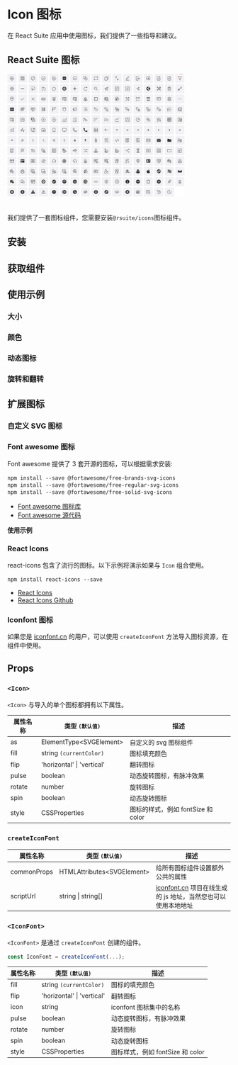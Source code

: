# Icon 图标

在 React Suite 应用中使用图标，我们提供了一些指导和建议。

## React Suite 图标

<a href="/resources/icons" target="_blank" rel="noopener noreferrer" title="React Suite Icons" >
 <img src="../../../../public/images/icons.png" alt="React Icons" style="max-width: 400px; margin-bottom:20px">
</a>

我们提供了一套图标组件，您需要安装`@rsuite/icons`图标组件。

## 安装

<!--{include:<install-guide>}-->

## 获取组件

<!--{include:<import-guide>}-->

## 使用示例

### 大小

<!--{include:`size.md`}-->

### 颜色

<!--{include:`color.md`}-->

### 动态图标

<!--{include:`spin.md`}-->

### 旋转和翻转

<!--{include:`rotate.md`}-->

## 扩展图标

### 自定义 SVG 图标

<!--{include:`custom-svg.md`}-->

### Font awesome 图标

Font awesome 提供了 3 套开源的图标，可以根据需求安装:

```
npm install --save @fortawesome/free-brands-svg-icons
npm install --save @fortawesome/free-regular-svg-icons
npm install --save @fortawesome/free-solid-svg-icons
```

- [Font awesome 图标库](https://fontawesome.com/icons?d=listing&m=free)
- [Font awesome 源代码](https://github.com/FortAwesome/Font-Awesome/tree/master/js-packages/%40fortawesome)

**使用示例**

<!--{include:`custom-font-awesome.md`}-->

### React Icons

react-icons 包含了流行的图标。以下示例将演示如果与 `Icon` 组合使用。

```
npm install react-icons --save
```

- [React Icons](https://react-icons.github.io/react-icons)
- [React Icons Github](https://github.com/react-icons/react-icons)

<!--{include:`custom-react-icons.md`}-->

### Iconfont 图标

如果您是 [iconfont.cn](https://iconfont.cn) 的用户，可以使用 `createIconFont` 方法导入图标资源，在组件中使用。

<!--{include:`create-icon-font.md`}-->

## Props

### `<Icon>`

`<Icon>` 与导入的单个图标都拥有以下属性。

| 属性名称 | 类型 `(默认值)`               | 描述                               |
| -------- | ----------------------------- | ---------------------------------- |
| as       | ElementType&lt;SVGElement&gt; | 自定义的 svg 图标组件              |
| fill     | string `(currentColor)`       | 图标填充颜色                       |
| flip     | 'horizontal' \| 'vertical'    | 翻转图标                           |
| pulse    | boolean                       | 动态旋转图标，有脉冲效果           |
| rotate   | number                        | 旋转图标                           |
| spin     | boolean                       | 动态旋转图标                       |
| style    | CSSProperties                 | 图标的样式，例如 fontSize 和 color |

### `createIconFont`

| 属性名称    | 类型 `(默认值)`                  | 描述                                                                                |
| ----------- | -------------------------------- | ----------------------------------------------------------------------------------- |
| commonProps | HTMLAttributes&lt;SVGElement&gt; | 给所有图标组件设置额外公共的属性                                                    |
| scriptUrl   | string \| string[]               | [iconfont.cn](https://iconfont.cn) 项目在线生成的 js 地址，当然您也可以使用本地地址 |

### `<IconFont>`

`<IconFont>` 是通过 `createIconFont` 创建的组件。

```js
const IconFont = createIconFont(...);
```

| 属性名称 | 类型 `(默认值)`            | 描述                             |
| -------- | -------------------------- | -------------------------------- |
| fill     | string `(currentColor)`    | 图标的填充颜色                   |
| flip     | 'horizontal' \| 'vertical' | 翻转图标                         |
| icon     | string                     | iconfont 图标集中的名称          |
| pulse    | boolean                    | 动态旋转图标，有脉冲效果         |
| rotate   | number                     | 旋转图标                         |
| spin     | boolean                    | 动态旋转图标                     |
| style    | CSSProperties              | 图标样式，例如 fontSize 和 color |
